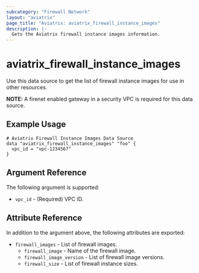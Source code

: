 ```yaml
---
subcategory: "Firewall Network"
layout: "aviatrix"
page_title: "Aviatrix: aviatrix_firewall_instance_images"
description: |-
  Gets the Aviatrix firewall instance images information.
---
```


# aviatrix_firewall_instance_images

Use this data source to get the list of firewall instance images for use in other resources.

**NOTE:** A firenet enabled gateway in a security VPC is required for this data source. 

## Example Usage

```hcl
# Aviatrix Firewall Instance Images Data Source
data "aviatrix_firewall_instance_images" "foo" {
  vpc_id = "vpc-1234567"
}
```

## Argument Reference

The following argument is supported:

* `vpc_id` - (Required) VPC ID.

## Attribute Reference

In addition to the argument above, the following attributes are exported:

* `firewall_images` - List of firewall images.
    * `firewall_image` - Name of the firewall image.
    * `firewall_image_version` - List of firewall image versions.
    * `firewall_size` - List of firewall instance sizes.
